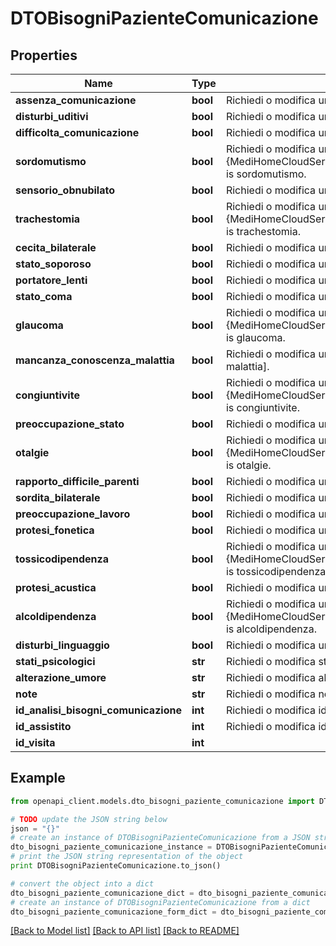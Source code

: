 # DTOBisogniPazienteComunicazione



## Properties

Name | Type | Description | Notes
------------ | ------------- | ------------- | -------------
**assenza_comunicazione** | **bool** | Richiedi o modifica un valore che indica [assenza comunicazione]. | [optional] 
**disturbi_uditivi** | **bool** | Richiedi o modifica un valore che indica [disturbi uditivi]. | [optional] 
**difficolta_comunicazione** | **bool** | Richiedi o modifica un valore che indica [difficolta comunicazione]. | [optional] 
**sordomutismo** | **bool** | Richiedi o modifica un valore che indica this {MediHomeCloudServer.Models.DTOBisogniPazienteComunicazione} is sordomutismo. | [optional] 
**sensorio_obnubilato** | **bool** | Richiedi o modifica un valore che indica [sensorio obnubilato]. | [optional] 
**trachestomia** | **bool** | Richiedi o modifica un valore che indica this {MediHomeCloudServer.Models.DTOBisogniPazienteComunicazione} is trachestomia. | [optional] 
**cecita_bilaterale** | **bool** | Richiedi o modifica un valore che indica [cecita bilaterale]. | [optional] 
**stato_soporoso** | **bool** | Richiedi o modifica un valore che indica [stato soporoso]. | [optional] 
**portatore_lenti** | **bool** | Richiedi o modifica un valore che indica [portatore lenti]. | [optional] 
**stato_coma** | **bool** | Richiedi o modifica un valore che indica [stato coma]. | [optional] 
**glaucoma** | **bool** | Richiedi o modifica un valore che indica this {MediHomeCloudServer.Models.DTOBisogniPazienteComunicazione} is glaucoma. | [optional] 
**mancanza_conoscenza_malattia** | **bool** | Richiedi o modifica un valore che indica [mancanza conoscenza malattia]. | [optional] 
**congiuntivite** | **bool** | Richiedi o modifica un valore che indica this {MediHomeCloudServer.Models.DTOBisogniPazienteComunicazione} is congiuntivite. | [optional] 
**preoccupazione_stato** | **bool** | Richiedi o modifica un valore che indica [preoccupazione stato]. | [optional] 
**otalgie** | **bool** | Richiedi o modifica un valore che indica this {MediHomeCloudServer.Models.DTOBisogniPazienteComunicazione} is otalgie. | [optional] 
**rapporto_difficile_parenti** | **bool** | Richiedi o modifica un valore che indica [rapporto difficile parenti]. | [optional] 
**sordita_bilaterale** | **bool** | Richiedi o modifica un valore che indica [sordita bilaterale]. | [optional] 
**preoccupazione_lavoro** | **bool** | Richiedi o modifica un valore che indica [preoccupazione lavoro]. | [optional] 
**protesi_fonetica** | **bool** | Richiedi o modifica un valore che indica [protesi fonetica]. | [optional] 
**tossicodipendenza** | **bool** | Richiedi o modifica un valore che indica this {MediHomeCloudServer.Models.DTOBisogniPazienteComunicazione} is tossicodipendenza. | [optional] 
**protesi_acustica** | **bool** | Richiedi o modifica un valore che indica [protesi acustica]. | [optional] 
**alcoldipendenza** | **bool** | Richiedi o modifica un valore che indica this {MediHomeCloudServer.Models.DTOBisogniPazienteComunicazione} is alcoldipendenza. | [optional] 
**disturbi_linguaggio** | **bool** | Richiedi o modifica un valore che indica [disturbi linguaggio]. | [optional] 
**stati_psicologici** | **str** | Richiedi o modifica stati psicologici. | [optional] 
**alterazione_umore** | **str** | Richiedi o modifica alterazione umore. | [optional] 
**note** | **str** | Richiedi o modifica note. | [optional] 
**id_analisi_bisogni_comunicazione** | **int** | Richiedi o modifica identifier analisi bisogni comunicazione. | [optional] 
**id_assistito** | **int** | Richiedi o modifica identifier assistito. | [optional] 
**id_visita** | **int** |  | [optional] 

## Example

```python
from openapi_client.models.dto_bisogni_paziente_comunicazione import DTOBisogniPazienteComunicazione

# TODO update the JSON string below
json = "{}"
# create an instance of DTOBisogniPazienteComunicazione from a JSON string
dto_bisogni_paziente_comunicazione_instance = DTOBisogniPazienteComunicazione.from_json(json)
# print the JSON string representation of the object
print DTOBisogniPazienteComunicazione.to_json()

# convert the object into a dict
dto_bisogni_paziente_comunicazione_dict = dto_bisogni_paziente_comunicazione_instance.to_dict()
# create an instance of DTOBisogniPazienteComunicazione from a dict
dto_bisogni_paziente_comunicazione_form_dict = dto_bisogni_paziente_comunicazione.from_dict(dto_bisogni_paziente_comunicazione_dict)
```
[[Back to Model list]](../README.md#documentation-for-models) [[Back to API list]](../README.md#documentation-for-api-endpoints) [[Back to README]](../README.md)



